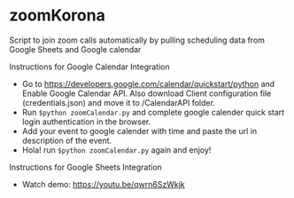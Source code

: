 # zoomKorona
Script to join zoom calls automatically by pulling scheduling data from Google Sheets and Google calendar

Instructions for Google Calendar Integration
* Go to https://developers.google.com/calendar/quickstart/python and Enable Google Calendar API. Also download Client configuration file (credentials.json) and move it to /CalendarAPI folder.
* Run ```$python zoomCalendar.py``` and complete google calender quick start login authentication in the browser.
* Add your event to google calender with time and paste the url in description of the event.
* Hola! run ```$python zoomCalendar.py``` again and enjoy!

Instructions for Google Sheets Integration
* Watch demo: https://youtu.be/qwrn6SzWkjk

